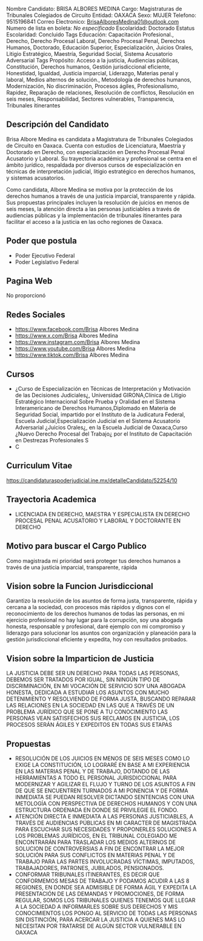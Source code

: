 Nombre Candidato: BRISA ALBORES MEDINA
Cargo: Magistraturas de Tribunales Colegiados de Circuito
Entidad: OAXACA
Sexo: MUJER
Telefono: 9515196841
Correo Electronico: BrisaAlboresMedina01@outlook.com
Numero de lista en boleta: *No especificado*
Escolaridad: Doctorado
Estatus Escolaridad: Concluido
Tags Educación: Capacitación Profesional., Derecho, Derecho Procesal Laboral, Derecho Procesal Penal, Derechos Humanos, Doctorado, Educación Superior, Especialización, Juicios Orales, Litigio Estratégico, Maestría, Seguridad Social, Sistema Acusatorio Adversarial
Tags Propósito: Acceso a la justicia, Audiencias públicas, Constitución, Derechos humanos, Gestión jurisdiccional eficiente, Honestidad, Igualdad, Justicia imparcial, Liderazgo, Materias penal y laboral, Medios alternos de solución., Metodología de derechos humanos, Modernización, No discriminación, Procesos ágiles, Profesionalismo, Rapidez, Reparação de relaciones, Resolución de conflictos, Resolución en seis meses, Responsabilidad, Sectores vulnerables, Transparencia, Tribunales itinerantes


## Descripción del Candidato 

Brisa Albore Medina es candidata a Magistratura de Tribunales Colegiados de Circuito en Oaxaca. Cuenta con estudios de Licenciatura, Maestría y Doctorado en Derecho, con especialización en Derecho Procesal Penal Acusatorio y Laboral. Su trayectoria académica y profesional se centra en el ámbito jurídico, respaldada por diversos cursos de especialización en técnicas de interpretación judicial, litigio estratégico en derechos humanos, y sistemas acusatorios.

Como candidata, Albore Medina se motiva por la protección de los derechos humanos a través de una justicia imparcial, transparente y rápida. Sus propuestas principales incluyen la resolución de juicios en menos de seis meses, la atención directa a las personas justiciables a través de audiencias públicas y la implementación de tribunales itinerantes para facilitar el acceso a la justicia en las ocho regiones de Oaxaca.


## Poder que postula

- Poder Ejecutivo Federal
- Poder Legislativo Federal


## Pagina Web

No proporcionó


## Redes Sociales

- https://www.facebook.com/Brisa Albores Medina
- https://www.x.com/Brisa Albores Medina
- https://www.instagram.com/Brisa Albores Medina
- https://www.youtube.com/Brisa Albores Medina
- https://www.tiktok.com/Brisa Albores Medina


## Cursos

- ¿Curso de Especialización en Técnicas de Interpretación y Motivación de las Decisiones Judiciales¿, Universidad GIRONA,Clínica de Litigio Estratégico Internacional Sobre Prueba y Oralidad en el Sistema Interamericano de Derechos Humanos,Diplomado en Materia de Seguridad Social, impartido por el Instituto de la Judicatura Federal, Escuela Judicial,Especialización Judicial en el Sistema Acusatorio Adversarial ¿Juicios Orales¿, en la Escuela Judicial de Oaxaca,Curso ¿Nuevo Derecho Procesal del Trabajo¿ por el Instituto de Capacitación en Destrezas Profesionales S
- C


## Curriculum Vitae

https://candidaturaspoderjudicial.ine.mx/detalleCandidato/52254/10


## Trayectoria Academica

- LICENCIADA EN DERECHO, MAESTRA Y ESPECIALISTA EN DERECHO PROCESAL PENAL ACUSATORIO Y LABORAL Y DOCTORANTE EN DERECHO


## Motivo para buscar el Cargo Publico

Como magistrada mi prioridad será proteger tus derechos humanos a través de una justicia imparcial, transparente, rápida


## Vision sobre la Funcion Jurisdiccional

Garantizo la resolución de los asuntos de forma justa, transparente, rápida y cercana a la sociedad, con procesos más rápidos y dignos con el reconocimiento de los derechos humanos de todas las personas, en mi ejercicio profesional no hay lugar para la corrupción, soy una abogada honesta, responsable y profesional, daré ejemplo con mi compromiso y liderazgo para solucionar los asuntos con organización y planeación para la gestión jurisdiccional eficiente y expedita, hoy con resultados probados.


## Vision sobre la Imparticion de Justicia

LA JUSTICIA DEBE SER UN DERECHO PARA TODAS LAS PERSONAS, DEBEMOS SER TRATADOS POR IGUAL, SIN NINGÚN TIPO DE DISCRIMINACIÓN, EN MI VOCACIÓN DE SERVICIO SOY UNA ABOGADA HONESTA, DEDICADA A ESTUDIAR LOS ASUNTOS CON MUCHO DETENIMIENTO Y RESOLVIENDO DE FORMA JUSTA, BUSCANDO REPARAR LAS RELACIONES EN LA SOCIEDAD EN LAS QUE A TRAVÉS DE UN PROBLEMA JURÍDICO QUE SE PONE A TU CONOCIMIENTO LAS PERSONAS VEAN SATISFECHOS SUS RECLAMOS EN JUSTICIA, LOS PROCESOS SERÁN ÁGILES Y EXPEDITOS EN TODAS SUS ETAPAS


## Propuestas

- RESOLUCIÓN DE LOS JUICIOS EN MENOS DE SEIS MESES COMO LO EXIGE LA CONSTITUCIÓN, LO LOGRARÉ EN BASE A MI EXPERIENCIA EN LAS MATERIAS PENAL Y DE TRABAJO, DOTANDO DE LAS HERRAMIENTAS A TODO EL PERSONAL JURISDICCIONAL PARA MODERNIZAR Y AGILIZAR EL FLUJO Y TURNO DE LOS ASUNTOS A FIN DE QUE SE ENCUENTREN TURNADOS A MI PONENCIA Y DE FORMA INMEDIATA SE PUEDAN RESOLVER DICTANDO SENTENCIAS CON UNA METOLOGÍA CON PERSPECTIVA DE DERECHOS HUMANOS Y CON UNA ESTRUCTURA ORDENADA EN DONDE SE PRIVILEGIE EL FONDO.
- ATENCIÓN DIRECTA E INMEDIATA A LAS PERSONAS JUSTICIABLES, A TRAVÉS DE AUDIENCIAS PÚBLICAS EN MI CARACTER DE MAGISTRADA PARA ESCUCHAR SUS NECESIDADES Y PROPONERLES SOLUCIONES A LOS PROBLEMAS JURÍDICOS, EN EL TRIBUNAL COLEGIADO ME ENCONTRARÁN PARA TRASLADAR LOS MEDIOS ALTERNOS DE SOLUCION DE CONTROVERSIAS A FIN DE ENCONTRAR LA MEJOR SOLUCIÓN PARA SUS CONFLICTOS EN MATERIAS PENAL Y DE TRABAJO PARA LAS PARTES INVOLUCRADAS VÍCTIMAS, IMPUTADOS, TRABAJADORES, PATRONES, JUBILADOS, PENSIONADOS.
- CONFORMAR TRIBUNALES ITINERANTES, ES DECIR QUE CONFORMEMOS MESAS DE TRABAJO Y PODAMOS ACUDIR A LAS 8 REGIONES, EN DONDE SEA ADMISIBLE DE FORMA ÁGIL Y EXPEDITA LA PRESENTACIÓN DE LAS DEMANDAS Y PROMOCIONES, DE FORMA REGULAR, SOMOS LOS TRIBUNALES QUIENES TENEMOS QUE LLEGAR A LA SOCIEDAD A INFORMARLES SOBRE SUS DERECHOS Y MIS CONOCIMIENTOS LOS PONGO AL SERVICIO DE TODAS LAS PERSONAS SIN DISTINCIÓN, PARA ACERCAR LA JUSTICIA A QUIENES MAS LO NECESITAN POR TRATARSE DE ALGÚN SECTOR VULNERABLE EN OAXACA

